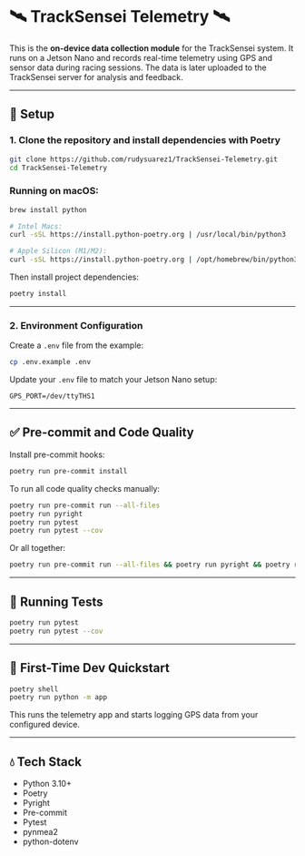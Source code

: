 # 🛰️ TrackSensei Telemetry 🛰️

This is the **on-device data collection module** for the TrackSensei system.
It runs on a Jetson Nano and records real-time telemetry using GPS and sensor data during racing sessions. The data is later uploaded to the TrackSensei server for analysis and feedback.

---

## 🚀 Setup

### 1. Clone the repository and install dependencies with Poetry

```bash
git clone https://github.com/rudysuarez1/TrackSensei-Telemetry.git
cd TrackSensei-Telemetry
```

### Running on macOS:
```bash
brew install python

# Intel Macs:
curl -sSL https://install.python-poetry.org | /usr/local/bin/python3

# Apple Silicon (M1/M2):
curl -sSL https://install.python-poetry.org | /opt/homebrew/bin/python3
```

Then install project dependencies:
```bash
poetry install
```

---

### 2. Environment Configuration

Create a `.env` file from the example:
```bash
cp .env.example .env
```

Update your `.env` file to match your Jetson Nano setup:
```env
GPS_PORT=/dev/ttyTHS1
```

---

## ✅ Pre-commit and Code Quality

Install pre-commit hooks:

```bash
poetry run pre-commit install
```

To run all code quality checks manually:

```bash
poetry run pre-commit run --all-files
poetry run pyright
poetry run pytest
poetry run pytest --cov
```

Or all together:

```bash
poetry run pre-commit run --all-files && poetry run pyright && poetry run pytest
```

---

## 🧪 Running Tests

```bash
poetry run pytest
poetry run pytest --cov
```

---

## 🧪 First-Time Dev Quickstart

```bash
poetry shell
poetry run python -m app
```

This runs the telemetry app and starts logging GPS data from your configured device.

---

## 💧 Tech Stack

- Python 3.10+
- Poetry
- Pyright
- Pre-commit
- Pytest
- pynmea2
- python-dotenv
